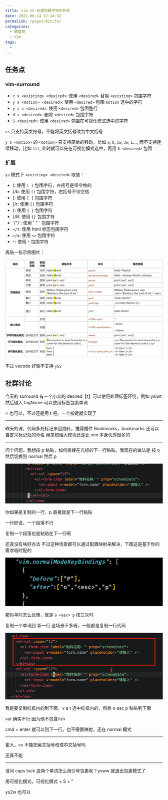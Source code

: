 ```yaml
---
title: vim-12-处理包裹字符的符号
date: 2022-06-14 22:24:52
permalink: /pages/82ccfe/
categories:
  - 键盘侠
  - Vim
tags:
  -
---
```


## 任务点

### vim-surround

- `c s <existing> <desired>`: 使用 `<desired>` 替换 `<existing>` 包围字符
- `y s <motion> <desired>`: 使用 `<desired>` 包围 `motion` 选中的字符
- `y s s <desired>`: 使用 `<desired>` 包围整行
- `d s <desired>`: 删除 `<desired>` 包围字符
- `S <desired>`: 使用 `<desired>` 包围在可视化模式选中的字符

`cs` 只支持英文符号，不能将英文括号改为中文括号

`y s <motion>` 的 `<motion>` 只支持简单的移动，比如 `w`, `b`, `iw`, `3w`, `L`..., 而不支持连续移动，比如 `lll`, 此时就可以先在可视化模式选中，再用 `S <desired>` 包围

### 扩展

`ys` 模式下 `<existing> <desired>` 取值：

- (: 使用 `( )` 包围字符，左括号是带空格的
- )/b: 使用 `()` 包围字符，右括号不带空格
- [: 使用 `[ ]` 包围字符
- ]/r: 使用 `[]` 包围字符
- {: 使用 `{ }` 包围字符
- }/B: 使用 `{}` 包围字符
- '/"/\`: 使用 ' " \` 包围字符
- `</t`: 使用 html 标签包围字符
- `>/a`: 使用 `<>` 包围字符
- `*`: 使用 `*` 包围字符

再贴一张示例图片：

![](../../.vuepress/public/img/vim/038.jpg)

不过 vscode 好像不支持 `ySS`

## 社群讨论

今天的 surround 有一个小众的 desired【t】可以使用处理标签环绕，例如 ysiwt 然后键入 tagName 可以使用标签包裹单词

< 也可以，不过还是用 t 吧，一个按键就实现了

<hr />

昨天的课，代码多处标记来回跳转，推荐插件 Bookmarks，bookmarks 还可以自定义标记处的命名 用来梳理大模块还是比 vim 本身优秀很多的

<hr />

问个问题，我想按 p 粘贴，如何直接在光标的下一行粘贴，我现在的做法是 按 o 然后切换到 normal 然后 p

![](../../.vuepress/public/img/vim/039.png)

你如果是复制的一行，p 直接就是下一行粘贴

一行好说，一个段落不行

复制一个段落也是粘贴在下一行啊

还真没有啥好办法 不过这种场景都可以通过配置映射来解决，下图这是基于你的需求临时配的

![](../../.vuepress/public/img/vim/040.png)

那你平时怎么处理，就是 `o <esc> p` 按三次吗

复制一个单词到 新一行 这场景不多呀，一般都是复制一行代码

![](../../.vuepress/public/img/vim/041.png)

我是要复制红框内的到下面，v a t 选中红框内的，然后 o esc p 粘贴到下面

vat 确实不行 因为他不包含/r/n

cmd + enter 就可以到下一行，也不需要映射，还在 normal 模式

<hr />

崔大，cs 不能把英文括号改成中文括号吗

还真不能

<hr />

请问 caps lock 这两个单词怎么用引号包裹呢？ysww 就退出包裹模式了

用可视化模式，可视化模式 + S + "

ys2w 也可以
